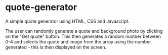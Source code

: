 # quote-generator

A simple quote generator using HTML, CSS and Javascript.

The user can randomly generate a quote and background photo by clicking on the "Get quote" button.
This then generates a random number between 0-4 and selects the quote and image from the array using the number generated - this is then displayed on the screen.
